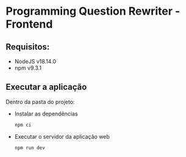 # Programming Question Rewriter - Frontend

## Requisitos:

- NodeJS v18.14.0
- npm v9.3.1

## Executar a aplicação

Dentro da pasta do projeto:

- Instalar as dependências

  ```bash
  npm ci
  ```

- Executar o servidor da aplicação web

  ```bash
  npm run dev
  ```
